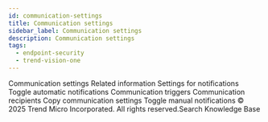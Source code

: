 ```yaml
---
id: communication-settings
title: Communication settings
sidebar_label: Communication settings
description: Communication settings
tags:
  - endpoint-security
  - trend-vision-one
---
```


 Communication settings Related information Settings for notifications Toggle automatic notifications Communication triggers Communication recipients Copy communication settings Toggle manual notifications © 2025 Trend Micro Incorporated. All rights reserved.Search Knowledge Base